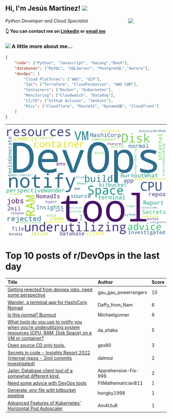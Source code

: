 <!--
**jmartinezl/jmartinezl** is a ✨ _special_ ✨ repository because its `README.md` (this file) appears on your GitHub profile.

Here are some ideas to get you started:

- 🔭 I’m currently working on ...
- 🌱 I’m currently learning ...
- 👯 I’m looking to collaborate on ...
- 🤔 I’m looking for help with ...
- 💬 Ask me about ...
- 📫 How to reach me: ...
- 😄 Pronouns: ...
- ⚡ Fun fact: ...
-->

<h2>Hi, I'm Jesús Martinez! <img src="https://media.giphy.com/media/WUlplcMpOCEmTGBtBW/giphy.gif" width="30"> </h2>
<img align='right' src="https://media.giphy.com/media/NytMLKyiaIh6VH9SPm/giphy.gif" width="120">
<p><em>Python Developer and Cloud Specialist
</em></p>

**👆 You can contact me on [Linkedin](https://www.linkedin.com/in/jes%C3%BAs-martinez-2b7b10104/) or [email me](mailto:jesus.mtz.lorenzo@gmail.com)**

### <img src="https://media.giphy.com/media/VgCDAzcKvsR6OM0uWg/giphy.gif" width="50"> A little more about me...  

```json
{
    "code": ["Python", "Javascript", "GoLang","Bash"],
    "databases": ["MySQL", "SQLServer", "PostgreSQL","Aurora"],
    "devOps": [
        "Cloud Platforms": ["AWS", "GCP"],
        "IaC": ["Terraform", "CloudFormation", "AWS SAM"],
        "Containers": ["Docker", "Kubernetes"],
        "Monitoring": ["Cloudwatch", "Datadog"],
        "CI/CD": ["Github Actions", "Jenkins"],
        "Misc": ["Cloudflare", "Route53", "DynamoDB", "Cloudfront"]
    ]
}
```
---

![Wordcloud](./cloud.png)

# Top 10 posts of r/DevOps in the last day

| Title | Author | Score |
|:---|:---|:---|
| [Getting rejected from devops jobs, need some perspective](https://www.reddit.com/r/devops/comments/vrh0aa/getting_rejected_from_devops_jobs_need_some/) | gau_gau_powerrangers | 10 |
| [Wander, a terminal app for HashiCorp Nomad](https://www.reddit.com/r/devops/comments/vrhvgs/wander_a_terminal_app_for_hashicorp_nomad/) | Daffy_from_Nam | 6 |
| [Is this normal? Burnout](https://www.reddit.com/r/devops/comments/vrv8h6/is_this_normal_burnout/) | Michaelgunner | 6 |
| [What tools do you use to notify you when you’re underutilizing system resources (CPU, RAM, Disk Space) on a VM or container?](https://www.reddit.com/r/devops/comments/vrm1m0/what_tools_do_you_use_to_notify_you_when_youre/) | da_shaka | 5 |
| [Open source CD only tools.](https://www.reddit.com/r/devops/comments/vr7cnw/open_source_cd_only_tools/) | gex80 | 3 |
| [Secrets in code - Insights Report 2022 (internal repos - 2mil commits investigated)](https://www.reddit.com/r/devops/comments/vrshzx/secrets_in_code_insights_report_2022_internal/) | dalmoz | 2 |
| [Jailer: Database client tool of a somewhat different kind.](https://www.reddit.com/r/devops/comments/vrerv5/jailer_database_client_tool_of_a_somewhat/) | Apprehensive-Fix-996 | 2 |
| [Need some advice with DevOps tools](https://www.reddit.com/r/devops/comments/vrbfwh/need_some_advice_with_devops_tools/) | FitMathematician811 | 1 |
| [Generate .env file with bitbucket pipeline](https://www.reddit.com/r/devops/comments/vrqnyg/generate_env_file_with_bitbucket_pipeline/) | hongky1998 | 1 |
| [Advanced Features of Kubernetes’ Horizontal Pod Autoscaler](https://www.reddit.com/r/devops/comments/vrcrh0/advanced_features_of_kubernetes_horizontal_pod/) | Am4t3uR | 1 |
